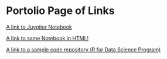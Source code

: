 # Portolio Page of Links


[A link to Juypiter Notebook](https://madash99.github.io/SampleContent/M3TimeSeriesv2.ipynb)


[A link to same Notebook in HTML!](https://madash99.github.io/SampleContent/M3TimeSeriesv2.html)



[A link to a sample code repository (R for Data Science Program)](https://github.com/madash99/Coursera-Homework)


